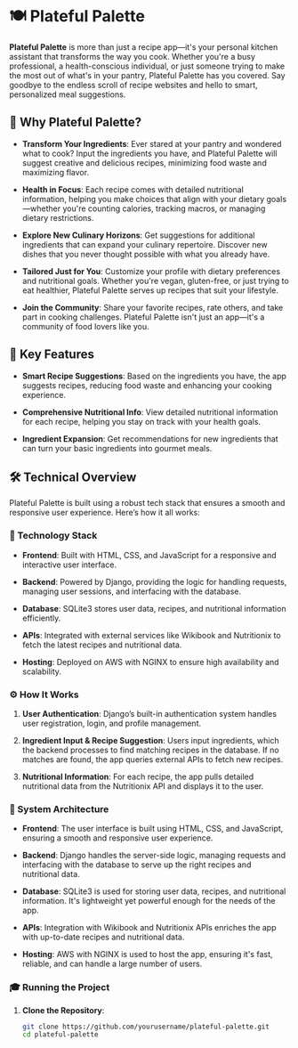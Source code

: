 
# 🍽️ Plateful Palette

**Plateful Palette** is more than just a recipe app—it's your personal kitchen assistant that transforms the way you cook. Whether you're a busy professional, a health-conscious individual, or just someone trying to make the most out of what's in your pantry, Plateful Palette has you covered. Say goodbye to the endless scroll of recipe websites and hello to smart, personalized meal suggestions.

## 🌟 Why Plateful Palette?

- **Transform Your Ingredients**: Ever stared at your pantry and wondered what to cook? Input the ingredients you have, and Plateful Palette will suggest creative and delicious recipes, minimizing food waste and maximizing flavor.
  
- **Health in Focus**: Each recipe comes with detailed nutritional information, helping you make choices that align with your dietary goals—whether you're counting calories, tracking macros, or managing dietary restrictions.
  
- **Explore New Culinary Horizons**: Get suggestions for additional ingredients that can expand your culinary repertoire. Discover new dishes that you never thought possible with what you already have.

- **Tailored Just for You**: Customize your profile with dietary preferences and nutritional goals. Whether you're vegan, gluten-free, or just trying to eat healthier, Plateful Palette serves up recipes that suit your lifestyle.

- **Join the Community**: Share your favorite recipes, rate others, and take part in cooking challenges. Plateful Palette isn't just an app—it's a community of food lovers like you.

## 🚀 Key Features

- **Smart Recipe Suggestions**: Based on the ingredients you have, the app suggests recipes, reducing food waste and enhancing your cooking experience.
  
- **Comprehensive Nutritional Info**: View detailed nutritional information for each recipe, helping you stay on track with your health goals.
  
- **Ingredient Expansion**: Get recommendations for new ingredients that can turn your basic ingredients into gourmet meals.

## 🛠️ Technical Overview

Plateful Palette is built using a robust tech stack that ensures a smooth and responsive user experience. Here’s how it all works:

### 🔧 Technology Stack

- **Frontend**: Built with HTML, CSS, and JavaScript for a responsive and interactive user interface.
  
- **Backend**: Powered by Django, providing the logic for handling requests, managing user sessions, and interfacing with the database.
  
- **Database**: SQLite3 stores user data, recipes, and nutritional information efficiently.
  
- **APIs**: Integrated with external services like Wikibook and Nutritionix to fetch the latest recipes and nutritional data.
  
- **Hosting**: Deployed on AWS with NGINX to ensure high availability and scalability.

### ⚙️ How It Works

1. **User Authentication**: Django’s built-in authentication system handles user registration, login, and profile management.

2. **Ingredient Input & Recipe Suggestion**: Users input ingredients, which the backend processes to find matching recipes in the database. If no matches are found, the app queries external APIs to fetch new recipes.

3. **Nutritional Information**: For each recipe, the app pulls detailed nutritional data from the Nutritionix API and displays it to the user.

### 🧩 System Architecture

- **Frontend**: The user interface is built using HTML, CSS, and JavaScript, ensuring a smooth and responsive user experience.
  
- **Backend**: Django handles the server-side logic, managing requests and interfacing with the database to serve up the right recipes and nutritional data.
  
- **Database**: SQLite3 is used for storing user data, recipes, and nutritional information. It's lightweight yet powerful enough for the needs of the app.
  
- **APIs**: Integration with Wikibook and Nutritionix APIs enriches the app with up-to-date recipes and nutritional data.
  
- **Hosting**: AWS with NGINX is used to host the app, ensuring it's fast, reliable, and can handle a large number of users.

### 🎓 Running the Project

1. **Clone the Repository**:
   ```bash
   git clone https://github.com/yourusername/plateful-palette.git
   cd plateful-palette



